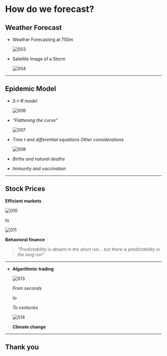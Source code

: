 #   How do we forecast?  


## Weather Forecast

* Weather Forecasting at 750m

   ![003](https://user-images.githubusercontent.com/46212095/151711146-b761f6a7-7aec-4e79-87c6-46bec19ef4c2.jpeg)

* Satellite Image of a Storm

   ![004](https://user-images.githubusercontent.com/46212095/151711154-679a29f7-997c-4637-8e61-4ef10b1553d6.jpeg)

-------------
## Epidemic Model 

- *S-I-R model*

  ![006](https://user-images.githubusercontent.com/46212095/151711172-894cd510-66b9-4ada-8585-daad3567a7d2.png)

- *“Flattening the curve”*

  ![007](https://user-images.githubusercontent.com/46212095/151711179-28f15d38-61d3-4f37-bae8-1c6938602c93.jpeg)

- *Time t and differential equations Other considerations* 

  ![008](https://user-images.githubusercontent.com/46212095/151711185-99927905-5d03-4611-9353-be2c9ffb7f2a.png)


- *Births and natural deaths*
- *Immunity and vaccination* 

--------------
## Stock Prices 

**Efficient markets**

![010](https://user-images.githubusercontent.com/46212095/151711197-09f755aa-d054-435b-af5f-5841689c36ec.jpeg)

to

![011](https://user-images.githubusercontent.com/46212095/151711199-653a68cd-8bdd-461b-97b6-9a2107ab74f6.jpeg)

**Behavioral finance**


> *“Predictability is absent in the short run… but there is predictability in the long run”*

----

-
  **Algorithmic trading**
 
  ![013](https://user-images.githubusercontent.com/46212095/151711219-1375bf42-9756-4e53-97a2-7e37551197b2.jpeg)
  
  *From seconds*

  *to*

  *To centuries*   

  ![014](https://user-images.githubusercontent.com/46212095/151711224-d80db576-e768-4fd8-b66a-316c48fef620.jpeg)

  **Climate change**

------------------
## Thank you
